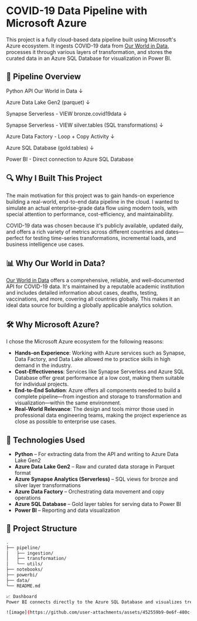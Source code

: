 # COVID-19 Data Pipeline with Microsoft Azure

This project is a fully cloud-based data pipeline built using Microsoft's Azure ecosystem. It ingests COVID-19 data from [Our World in Data](https://ourworldindata.org/coronavirus), processes it through various layers of transformation, and stores the curated data in an Azure SQL Database for visualization in Power BI.

## 🧪 Pipeline Overview

Python API Our World in Data
↓

Azure Data Lake Gen2 (parquet)
↓

Synapse Serverless - VIEW bronze.covid19data
↓

Synapse Serverless - VIEW silver.tables (SQL transformations)
↓

Azure Data Factory - Loop + Copy Activity
↓

Azure SQL Database (gold.tables)
↓

Power BI - Direct connection to Azure SQL Database

## 🔍 Why I Built This Project

The main motivation for this project was to gain hands-on experience building a real-world, end-to-end data pipeline in the cloud. I wanted to simulate an actual enterprise-grade data flow using modern tools, with special attention to performance, cost-efficiency, and maintainability.

COVID-19 data was chosen because it's publicly available, updated daily, and offers a rich variety of metrics across different countries and dates—perfect for testing time-series transformations, incremental loads, and business intelligence use cases.

## 📊 Why Our World in Data?

[Our World in Data](https://ourworldindata.org/coronavirus) offers a comprehensive, reliable, and well-documented API for COVID-19 data. It's maintained by a reputable academic institution and includes detailed information about cases, deaths, testing, vaccinations, and more, covering all countries globally. This makes it an ideal data source for building a globally applicable analytics solution.

## 🛠️ Why Microsoft Azure?

I chose the Microsoft Azure ecosystem for the following reasons:

- **Hands-on Experience**: Working with Azure services such as Synapse, Data Factory, and Data Lake allowed me to practice skills in high demand in the industry.
- **Cost-Effectiveness**: Services like Synapse Serverless and Azure SQL Database offer great performance at a low cost, making them suitable for individual projects.
- **End-to-End Solution**: Azure offers all components needed to build a complete pipeline—from ingestion and storage to transformation and visualization—within the same environment.
- **Real-World Relevance**: The design and tools mirror those used in professional data engineering teams, making the project experience as close as possible to enterprise use cases.

## 🚀 Technologies Used

- **Python** – For extracting data from the API and writing to Azure Data Lake Gen2
- **Azure Data Lake Gen2** – Raw and curated data storage in Parquet format
- **Azure Synapse Analytics (Serverless)** – SQL views for bronze and silver layer transformations
- **Azure Data Factory** – Orchestrating data movement and copy operations
- **Azure SQL Database** – Gold layer tables for serving data to Power BI
- **Power BI** – Reporting and data visualization

## 📁 Project Structure

```bash
.
├── pipeline/
│   ├── ingestion/
│   ├── transformation/
│   └── utils/
├── notebooks/
├── powerbi/
├── data/
└── README.md

📈 Dashboard
Power BI connects directly to the Azure SQL Database and visualizes trends such as annual cases, deaths, and vaccination progress in Canada over time.

![image](https://github.com/user-attachments/assets/452559b9-0e6f-480c-b07b-e7ad9b6254eb)

